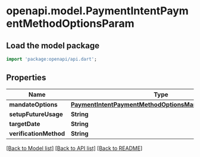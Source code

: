 # openapi.model.PaymentIntentPaymentMethodOptionsParam

## Load the model package
```dart
import 'package:openapi/api.dart';
```

## Properties
Name | Type | Description | Notes
------------ | ------------- | ------------- | -------------
**mandateOptions** | [**PaymentIntentPaymentMethodOptionsMandateOptionsParam**](PaymentIntentPaymentMethodOptionsMandateOptionsParam.md) |  | [optional] 
**setupFutureUsage** | **String** |  | [optional] 
**targetDate** | **String** |  | [optional] 
**verificationMethod** | **String** |  | [optional] 

[[Back to Model list]](../README.md#documentation-for-models) [[Back to API list]](../README.md#documentation-for-api-endpoints) [[Back to README]](../README.md)


